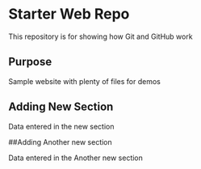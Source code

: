 # Starter Web Repo

This repository is for showing how Git and GitHub work

## Purpose

Sample website with plenty of files for demos

## Adding New Section

Data entered in the new section

##Adding Another new section

Data entered in the Another new section